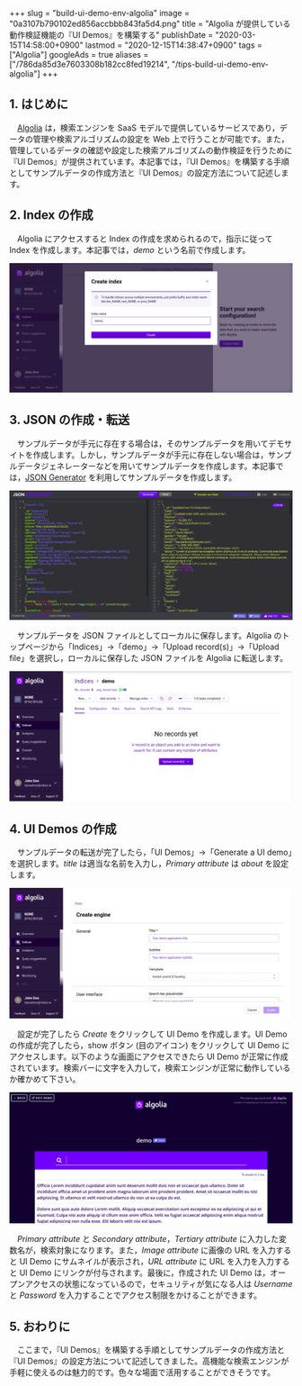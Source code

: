 +++
slug = "build-ui-demo-env-algolia"
image = "0a3107b790102ed856accbbb843fa5d4.png"
title = "Algolia が提供している動作検証機能の『UI Demos』を構築する"
publishDate = "2020-03-15T14:58:00+0900"
lastmod = "2020-12-15T14:38:47+0900"
tags = ["Algolia"]
googleAds = true
aliases = ["/786da85d3e7603308b182cc8fed19214", "/tips-build-ui-demo-env-algolia"]
+++

## 1. はじめに

　[Algolia](https://www.algolia.com/) は，検索エンジンを SaaS モデルで提供しているサービスであり，データの管理や検索アルゴリズムの設定を Web 上で行うことが可能です。また，管理しているデータの確認や設定した検索アルゴリズムの動作検証を行うために『UI Demos』が提供されています。本記事では，『UI Demos』を構築する手順としてサンプルデータの作成方法と『UI Demos』の設定方法について記述します。

## 2. Index の作成

　Algolia にアクセスすると Index の作成を求められるので，指示に従って Index を作成します。本記事では，*demo* という名前で作成します。

![](d24bbe82199d72dc8a128803acd6b7aa.png)

## 3. JSON の作成・転送

　サンプルデータが手元に存在する場合は，そのサンプルデータを用いてデモサイトを作成します。しかし，サンプルデータが手元に存在しない場合は，サンプルデータジェネレーターなどを用いてサンプルデータを作成します。本記事では，[JSON Generator](https://www.json-generator.com/) を利用してサンプルデータを作成します。

![](72c098540dc7a8e00e2c00268b7244df.png)

　サンプルデータを JSON ファイルとしてローカルに保存します。Algolia のトップページから「Indices」→「demo」→「Upload record(s)」→「Upload file」を選択し，ローカルに保存した JSON ファイルを Algolia に転送します。

![](a2188d2a486fd09712c343d2ecddeeeb.png)

## 4. UI Demos の作成

　サンプルデータの転送が完了したら，「UI Demos」→「Generate a UI demo」を選択します。*title* は適当な名前を入力し，*Primary attribute* は *about* を設定します。

![](8d30dc9321adac927418b513c0225365.png)

　設定が完了したら *Create* をクリックして UI Demo を作成します。UI Demo の作成が完了したら，show ボタン (目のアイコン) をクリックして UI Demo にアクセスします。以下のような画面にアクセスできたら UI Demo が正常に作成されています。検索バーに文字を入力して，検索エンジンが正常に動作しているか確かめて下さい。

![](1635374093a6db168dc9bd15148de668.png)

　*Primary attribute* と *Secondary attribute*，*Tertiary attribute* に入力した変数名が，検索対象になります。また，*Image attribute* に画像の URL を入力すると UI Demo にサムネイルが表示され，*URL attribute* に URL を入力を入力すると UI Demo にリンクが付与されます。最後に，作成された UI Demo は，オープンアクセスの状態になっているので，セキュリティが気になる人は *Username* と *Password* を入力することでアクセス制限をかけることができます。

## 5. おわりに

　ここまで，『UI Demos』を構築する手順としてサンプルデータの作成方法と『UI Demos』の設定方法について記述してきました。高機能な検索エンジンが手軽に使えるのは魅力的です。色々な場面で活用することができそうです。